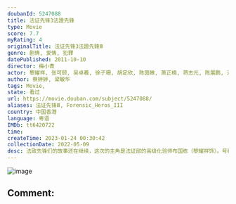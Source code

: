```yaml
---
doubanId: 5247088
title: 法证先锋3法證先鋒
type: Movie
score: 7.7
myRating: 4
originalTitle: 法证先锋3法證先鋒Ⅲ
genre: 剧情, 爱情, 犯罪
datePublished: 2011-10-10
director: 梅小青
actor: 黎耀祥, 张可颐, 吴卓羲, 徐子珊, 胡定欣, 陈茵媺, 萧正楠, 蒋志光, 陈展鹏, 元华, 苟芸慧, 袁嘉敏, 唐诗咏, 高海宁, 沈震轩, 骆应钧, 张国强, 沈卓盈, 胡枫, 郭少芸, 李国麟, 刘丹, 林秀怡, 李丽丽, 何傲儿, 罗乐林, 艾威, 陈荣峻, 高钧贤, 黄子恒, 韩马利, 古明华, 马菀迎, 乐瞳, 尹诗沛, 李天翔, 朱敏瀚, 周骢, 区霭玲, 马贯东, 何芷姗, 李美慧, 黄子雄, 麦嘉伦, 张韦怡, 鲁文杰, 陈佩思, 周家蔚, 杨证桦, 郑世豪, 梁证嘉, 张济平, 岑宝儿, 陈伟洪, 何伟业, 黄耀煌, 贺文杰, 李伟健, 杜港, 郑子诚, 何启南, 曹永廉, 张达伦, 郭锋, 祝文君, 钟志光, 吴香伦, 徐玟晴, 曾琬莎, 蒋家旻, 李成昌, 陈勉良, 沈可欣, 张颕康, 何俊轩, 邓永健, 陈志健, 杜大伟, 杨瑞麟, 张景淳
author: 蔡婷婷, 梁敏华
tags: Movie, 
state: 看过
url: https://movie.douban.com/subject/5247088/
aliases: 法证先锋Ⅲ, Forensic_Heros_III
country: 中国香港
language: 粤语
IMDb: tt6420722
time: 
createTime: 2023-01-24 00:30:42
collectionDate: 2022-05-09
desc: 法政先锋们的故事还在继续，这次的主角是法证部的高级化验师布国栋（黎耀祥饰）。号称“人肉百科全书”的国栋知识渊博，且一直不断学习，他与法医科高级医生钟学心（张可颐饰）既是事业上的伙伴，又是生活中的好...
---
```


![image](p2393643624.jpg)

Comment: 
---

